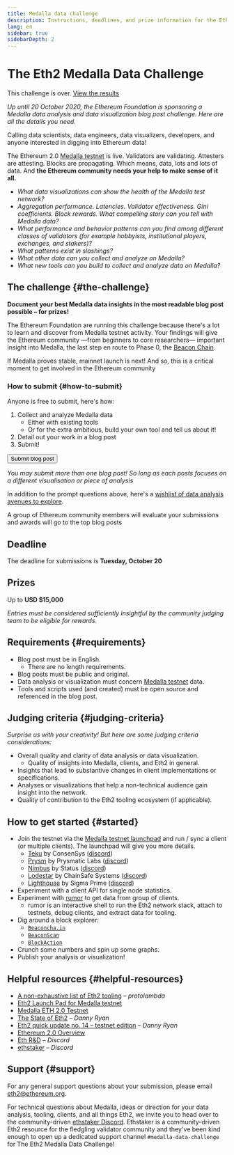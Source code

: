 ```yaml
---
title: Medalla data challenge
description: Instructions, deadlines, and prize information for the Eth2 Medalla testnet data challenge
lang: en
sidebar: true
sidebarDepth: 2
---
```


# The Eth2 Medalla Data Challenge

<InfoBanner emoji=":warning:" isWarning={true} />
  This challenge is over. <a href="https://blog.ethereum.org/2020/11/17/medalla-data-challenge-results/" target="_blank">View the results</a>
</InfoBanner>

_Up until 20 October 2020, the Ethereum Foundation is sponsoring a Medalla data analysis and data visualization blog post challenge. Here are all the details you need._

<Divider />

Calling data scientists, data engineers, data visualizers, developers, and anyone interested in digging into Ethereum data!

The Ethereum 2.0 [Medalla testnet](https://github.com/goerli/medalla) is live. Validators are validating. Attesters are attesting. Blocks are propagating. Which means, data, lots and lots of data. And **the Ethereum community needs your help to make sense of it all.**

- _What data visualizations can show the health of the Medalla test network?_
- _Aggregation performance. Latencies. Validator effectiveness. Gini coefficients. Block rewards. What compelling story can you tell with Medalla data?_
- _What performance and behavior patterns can you find among different classes of validators (for example hobbyists, institutional players, exchanges, and stakers)?_
- _What patterns exist in slashings?_
- _What other data can you collect and analyze on Medalla?_
- _What new tools can you build to collect and analyze data on Medalla?_

## The challenge {#the-challenge}

**Document your best Medalla data insights in the most readable blog post possible – for prizes!**

The Ethereum Foundation are running this challenge because there's a lot to learn and discover from Medalla testnet activity. Your findings will give the Ethereum community —from beginners to core researchers— important insight into Medalla, the last step en route to Phase 0, the [Beacon Chain](/eth2/beacon-chain/).

If Medalla proves stable, mainnet launch is next! And so, this is a critical moment to get involved in the Ethereum community <Twemoji svg text=":rocket:" />

### How to submit {#how-to-submit}

Anyone is free to submit, here's how:

1.  Collect and analyze Medalla data
    - Either with existing tools
    - Or for the extra ambitious, build your own tool and tell us about it!
2.  Detail out your work in a blog post
3.  Submit!

<Button to="https://ethereumfoundation.typeform.com/to/CDT2cmqd">Submit blog post</Button>

_You may submit more than one blog post! So long as each posts focuses on a different visualisation or piece of analysis_

In addition to the prompt questions above, here's a [wishlist of data analysis avenues to explore](https://www.notion.so/efdn/Wishlist-Medalla-Data-Analysis-Visualization-69fe10ffe83748bc87faa0e2586ba857).

A group of Ethereum community members will evaluate your submissions and awards will go to the top blog posts <Twemoji svg text=":trophy:" />

<h2>Deadline <Twemoji svg text=":alarm_clock:" /></h2>

The deadline for submissions is **Tuesday, October 20**

<h2>Prizes <Twemoji svg text=":money_with_wings:" /></h2>

Up to **USD \$15,000**

_Entries must be considered sufficiently insightful by the community judging team to be eligible for rewards._

## Requirements {#requirements}

- Blog post must be in English.
  - There are no length requirements.
- Blog posts must be public and original.
- Data analysis or visualization must concern [Medalla testnet](https://github.com/goerli/medalla) data.
- Tools and scripts used (and created) must be open source and referenced in the blog post.

## Judging criteria {#judging-criteria}

_Surprise us with your creativity! But here are some judging criteria considerations:_

- Overall quality and clarity of data analysis or data visualization.
  - Quality of insights into Medalla, clients, and Eth2 in general.
- Insights that lead to substantive changes in client implementations or specifications.
- Analyses or visualizations that help a non-technical audience gain insight into the network.
- Quality of contribution to the Eth2 tooling ecosystem (if applicable).

## How to get started {#started}

- Join the testnet via the [Medalla testnet launchpad](https://medalla.launchpad.ethereum.org/) and run / sync a client (or multiple clients). The launchpad will give you more details.
  - [Teku](https://github.com/pegasyseng/teku) by ConsenSys ([discord](https://discord.gg/7hPv2T6))
  - [Prysm](https://github.com/prysmaticlabs/prysm/) by Prysmatic Labs ([discord](https://discord.gg/KSA7rPr))
  - [Nimbus](https://github.com/status-im/nim-beacon-chain) by Status ([discord](https://discord.gg/XRxWahP))
  - [Lodestar](https://github.com/ChainSafe/lodestar) by ChainSafe Systems ([discord](https://discord.gg/aMxzVcr))
  - [Lighthouse](https://github.com/sigp/lighthouse/) by Sigma Prime ([discord](https://discord.gg/cyAszAh))
- Experiment with a client API for single node statistics.
- Experiment with [rumor](https://github.com/protolambda/rumor) to get data from group of clients.
  - rumor is an interactive shell to run the Eth2 network stack, attach to testnets, debug clients, and extract data for tooling.
- Dig around a block explorer:
  - [`Beaconcha.in`](https://beaconcha.in/)
  - [`BeaconScan`](https://beaconscan.com/)
  - [`BlockAction`](https://blockaction.io/)
- Crunch some numbers and spin up some graphs.
- Publish your analysis or visualization!

## Helpful resources {#helpful-resources}

- [A non-exhaustive list of Eth2 tooling](https://notes.ethereum.org/@protolambda/eth2_tooling#Network-tooling) _– protolambda_
- [Eth2 Launch Pad for Medalla testnet](https://medalla.launchpad.ethereum.org/)
- [Medalla ETH 2.0 Testnet](https://github.com/goerli/medalla)
- [The State of Eth2](https://blog.ethereum.org/2020/06/02/the-state-of-eth2-june-2020/) _– Danny Ryan_
- [Eth2 quick update no. 14 – testnet edition](https://blog.ethereum.org/2020/08/03/eth2-quick-update-no-14/) _– Danny Ryan_
- [Ethereum 2.0 Overview](https://ethereum.org/en/eth2/)
- [Eth R&D](https://discord.gg/VmG7Uxc) _– Discord_
- [ethstaker](https://invite.gg/ethstaker) _– Discord_

## Support {#support}

For any general support questions about your submission, please email eth2@ethereum.org.

For technical questions about Medalla, ideas or direction for your data analysis, tooling, clients, and all things Eth2, we invite you to head over to the community-driven [ethstaker Discord](https://invite.gg/ethstaker). Ethstaker is a community-driven Eth2 resource for the fledgling validator community and they've been kind enough to open up a dedicated support channel `#medalla-data-challenge` for The Eth2 Medalla Data Challenge!
